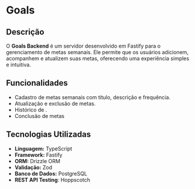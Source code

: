 # Goals

## Descrição

O **Goals Backend** é um servidor desenvolvido em Fastify para o gerenciamento de metas semanais. Ele permite que os usuários adicionem, acompanhem e atualizem suas metas, oferecendo uma experiência simples e intuitiva.

## Funcionalidades

- Cadastro de metas semanais com título, descrição e frequência.
- Atualização e exclusão de metas.
- Histórico de .
- Conclusão de metas

## Tecnologias Utilizadas

- **Linguagem:** TypeScript
- **Framework:** Fastify
- **ORM:** Drizzle ORM
- **Validação:** Zod
- **Banco de Dados:** PostgreSQL
- **REST API Testing**: Hoppscotch
